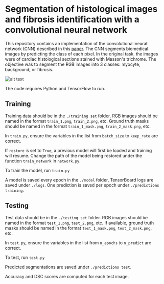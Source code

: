 # Segmentation of histological images and fibrosis identification with a convolutional neural network

This repository contains an implementation of the convolutional neural network (CNN) described in this [paper](https://arxiv.org/ftp/arxiv/papers/1803/1803.07301.pdf).
The CNN segments biomedical images by predicting the class of each pixel.
In the original task, the images were of cardiac histological sections stained with Masson's trichrome. The objective was to segment the RGB images into 3 classes: myocyte, background, or fibrosis. 

![alt text](https://ars.els-cdn.com/content/image/1-s2.0-S0010482518301288-fx1_lrg.jpg "CNN Fu et al")

The code requires Python and TensorFlow to run.

## Training
Training data should be in the `./training set` folder. RGB images should be named in the format `train_1.png`, `train_2.png`, etc. Ground truth masks should be named in the format `train_1_mask.png`, `train_2_mask.png`, etc.

In `train.py`, ensure the variables in the list from `batch_size` to `keep_rate` are correct. 

If `restore` is set to `True`, a previous model will first be loaded and training will resume. Change the path of the model being restored under the function `train_network` in `network.py`.

To train the model, run `train.py`

A model is saved every epoch in the `./model` folder, TensorBoard logs are saved under `./logs`. One prediction is saved per epoch under `./predictions training`.

## Testing
Test data should be in the `./testing set` folder. RGB images should be named in the format `test_1.png`, `test_2.png`, etc. If available, ground truth masks should be named in the format `test_1_mask.png`, `test_2_mask.png`, etc. 

In `test.py`, ensure the variables in the list from `n_epochs` to `n_predict` are correct. 

To test, run `test.py`

Predicted segmentations are saved under `./predictions test`.

Accuracy and DSC scores are computed for each test image.
